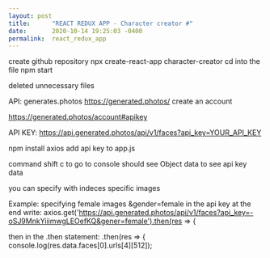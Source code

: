 ```yaml
---
layout: post
title:      "REACT REDUX APP - Character creator #"
date:       2020-10-14 19:25:03 -0400
permalink:  react_redux_app
---
```


create github repository
npx create-react-app character-creator 
cd into the file 
npm start

deleted unnecessary files

API: generates.photos 
https://generated.photos/
create an account

https://generated.photos/account#apikey

API KEY:
https://api.generated.photos/api/v1/faces?api_key=YOUR_API_KEY


npm install axios 
add api key to app.js 

command shift c to go to console 
should see Object data to see api key data 

you can specify with indeces specific images 

Example: specifying female images 
&gender=female 
in the api key at the end write: 
    axios.get('https://api.generated.photos/api/v1/faces?api_key=-oSJ9MnkYiiimwgLEOefKQ&gener=female').then(res => {

then in the .then statement:
 .then(res => {
      console.log(res.data.faces[0].urls[4][512]);
			
	


